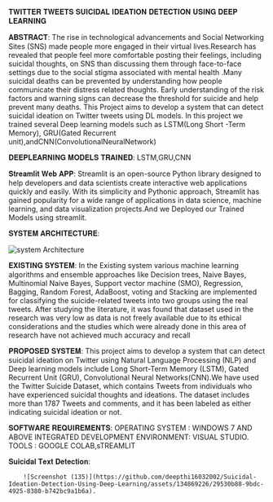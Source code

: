 𝐓𝐖𝐈𝐓𝐓𝐄𝐑 𝐓𝐖𝐄𝐄𝐓𝐒 𝐒𝐔𝐈𝐂𝐈𝐃𝐀𝐋 𝐈𝐃𝐄𝐀𝐓𝐈𝐎𝐍 𝐃𝐄𝐓𝐄𝐂𝐓𝐈𝐎𝐍 𝐔𝐒𝐈𝐍𝐆 𝐃𝐄𝐄𝐏 𝐋𝐄𝐀𝐑𝐍𝐈𝐍𝐆

𝐀𝐁𝐒𝐓𝐑𝐀𝐂𝐓:
  The rise in technological advancements and Social Networking Sites (SNS) made people more engaged 
  in their virtual lives.Research has revealed that people feel more comfortable posting their feelings, 
  including suicidal thoughts, on SNS than discussing them through face-to-face settings due to the social 
  stigma associated with mental health .Many suicidal deaths can be prevented by understanding how people 
  communicate their distress related thoughts. Early understanding of the risk factors and warning signs 
  can decrease the threshold for suicide and help prevent many deaths. This Project aims to develop a 
  system that can detect suicidal ideation on Twitter tweets using DL models. In this project we trained 
  several Deep learning models such as LSTM(Long Short -Term Memory), GRU(Gated Recurrent unit),andCNN(ConvolutionalNeuralNetwork)

𝐃𝐄𝐄𝐏𝐋𝐄𝐀𝐑𝐍𝐈𝐍𝐆 𝐌𝐎𝐃𝐄𝐋𝐒 𝐓𝐑𝐀𝐈𝐍𝐄𝐃: LSTM,GRU,CNN
          
𝐒𝐭𝐫𝐞𝐚𝐦𝐥𝐢𝐭 𝐖𝐞𝐛 𝐀𝐏𝐏:
      Streamlit is an open-source Python library designed to help developers and data 
      scientists create interactive web applications quickly and easily. With its simplicity 
      and Pythonic approach, Streamlit has gained popularity for a wide range of 
      applications in data science, machine learning, and data visualization projects.And we
      Deployed our Trained Models using streamlit.
      
𝐒𝐘𝐒𝐓𝐄𝐌 𝐀𝐑𝐂𝐇𝐈𝐓𝐄𝐂𝐓𝐔𝐑𝐄:






![system Architecture](https://github.com/deepthi16032002/Suicidal-Ideation-Detection-Using-Deep-Learning/assets/134869226/b059ba5c-ed6f-4a17-a144-0969618dff82)

𝐄𝐗𝐈𝐒𝐓𝐈𝐍𝐆 𝐒𝐘𝐒𝐓𝐄𝐌:
     In the Existing system various machine learning algorithms and ensemble approaches like Decision trees, 
     Naive Bayes, Multinomial Naive Bayes, Support vector machine (SMO), Regression, Bagging, Random 
     Forest, AdaBoost, voting and Stacking are implemented for classifying the suicide-related tweets into two 
     groups using the real tweets.
     After studying the literature, it was found that dataset used in the research was very low as data is not freely 
     available due to its ethical considerations and the studies which were already done in this area of research 
     have not achieved much accuracy and recall

𝐏𝐑𝐎𝐏𝐎𝐒𝐄𝐃 𝐒𝐘𝐒𝐓𝐄𝐌:
     This project aims to develop a system that can detect suicidal ideation on Twitter using Natural Language 
     Processing (NLP) and Deep learning models include Long Short-Term Memory (LSTM), Gated Recurrent Unit (GRU),
     Convolutional Neural Networks(CNN).We have used the Twitter Suicide Dataset, which 
     contains Tweets from individuals who have experienced suicidal thoughts and ideations. The dataset includes 
     more than 1787 Tweets and comments, and it has been labeled as either indicating suicidal ideation or not.

𝐒𝐎𝐅𝐓𝐖𝐀𝐑𝐄 𝐑𝐄𝐐𝐔𝐈𝐑𝐄𝐌𝐄𝐍𝐓𝐒:
     OPERATING SYSTEM : WINDOWS 7 AND ABOVE
     INTEGRATED DEVELOPMENT ENVIRONMENT: VISUAL STUDIO.
     TOOLS : GOOGLE COLAB,sTREAMLIT
          
𝐒𝐮𝐢𝐜𝐢𝐝𝐚𝐥 𝐓𝐞𝐱𝐭 𝐃𝐞𝐭𝐞𝐜𝐭𝐢𝐨𝐧:
     
                            

                                
         
        ![Screenshot (135)](https://github.com/deepthi16032002/Suicidal-Ideation-Detection-Using-Deep-Learning/assets/134869226/29530b88-9bdc-4925-8380-b742bc9a1b6a).


